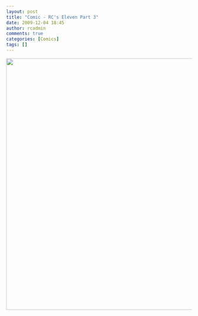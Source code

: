 ```yaml
---
layout: post
title: "Comic - RC's Eleven Part 3"
date: 2009-12-04 18:45
author: rcadmin
comments: true
categories: [Comics]
tags: []
---
```

<a href="http://bitsmack.com/wp/2009/12/04/comic-rcs-eleven-part-3/"><img src="http://dl.bitsmack.com/uploads/2009/12/20091204.jpg" alt="" title="Those are supposed to be computer monitors around Brad, although they look more like those squares that Superman used to banish Zod to the phantom zone" width="680" height="680" class="alignnone size-full wp-image-1823" /></a>
